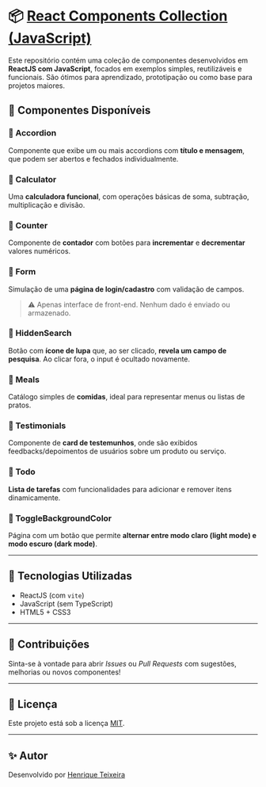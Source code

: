 # 📦 [React Components Collection (JavaScript)](https://basic-react-projects-sage.vercel.app/)

Este repositório contém uma coleção de componentes desenvolvidos em **ReactJS com JavaScript**, focados em exemplos simples, reutilizáveis e funcionais. São ótimos para aprendizado, prototipação ou como base para projetos maiores.

## 🧩 Componentes Disponíveis

### 📂 Accordion
Componente que exibe um ou mais accordions com **título e mensagem**, que podem ser abertos e fechados individualmente.

### 📂 Calculator
Uma **calculadora funcional**, com operações básicas de soma, subtração, multiplicação e divisão.

### 📂 Counter
Componente de **contador** com botões para **incrementar** e **decrementar** valores numéricos.

### 📂 Form
Simulação de uma **página de login/cadastro** com validação de campos.  
> ⚠️ Apenas interface de front-end. Nenhum dado é enviado ou armazenado.

### 📂 HiddenSearch
Botão com **ícone de lupa** que, ao ser clicado, **revela um campo de pesquisa**. Ao clicar fora, o input é ocultado novamente.

### 📂 Meals
Catálogo simples de **comidas**, ideal para representar menus ou listas de pratos.

### 📂 Testimonials
Componente de **card de testemunhos**, onde são exibidos feedbacks/depoimentos de usuários sobre um produto ou serviço.

### 📂 Todo
**Lista de tarefas** com funcionalidades para adicionar e remover itens dinamicamente.

### 📂 ToggleBackgroundColor
Página com um botão que permite **alternar entre modo claro (light mode) e modo escuro (dark mode)**.

---

## 🚀 Tecnologias Utilizadas

- ReactJS (com `vite`)
- JavaScript (sem TypeScript)
- HTML5 + CSS3

---

## 🤝 Contribuições

Sinta-se à vontade para abrir *Issues* ou *Pull Requests* com sugestões, melhorias ou novos componentes!

---

## 📄 Licença

Este projeto está sob a licença [MIT](LICENSE).

---

## ✨ Autor

Desenvolvido por [Henrique Teixeira](https://www.linkedin.com/in/henrique-teixeira24/)
